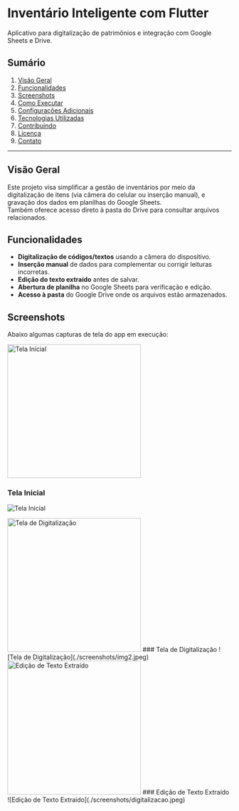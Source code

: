 # Inventário Inteligente com Flutter

Aplicativo para digitalização de patrimônios e integração com Google Sheets e Drive.

## Sumário
1. [Visão Geral](#visão-geral)
2. [Funcionalidades](#funcionalidades)
3. [Screenshots](#screenshots)
4. [Como Executar](#como-executar)
5. [Configurações Adicionais](#configurações-adicionais)
6. [Tecnologias Utilizadas](#tecnologias-utilizadas)
7. [Contribuindo](#contribuindo)
8. [Licença](#licença)
9. [Contato](#contato)

---

## Visão Geral
Este projeto visa simplificar a gestão de inventários por meio da digitalização de itens (via câmera do celular ou inserção manual), e gravação dos dados em planilhas do Google Sheets.  
Também oferece acesso direto à pasta do Drive para consultar arquivos relacionados.

## Funcionalidades
- **Digitalização de códigos/textos** usando a câmera do dispositivo.
- **Inserção manual** de dados para complementar ou corrigir leituras incorretas.
- **Edição do texto extraído** antes de salvar.
- **Abertura de planilha** no Google Sheets para verificação e edição.
- **Acesso à pasta** do Google Drive onde os arquivos estão armazenados.

## Screenshots
Abaixo algumas capturas de tela do app em execução:

<img src="./screenshots/img1.jpeg" width="300" alt="Tela Inicial">

### Tela Inicial
![Tela Inicial](./screenshots/img1.jpeg)

<img src="./screenshots/img2.jpeg" width="300" alt="Tela de Digitalização">
### Tela de Digitalização
![Tela de Digitalização](./screenshots/img2.jpeg)

<img src="./screenshots/digitalizacao.jpeg" width="300" alt="Edição de Texto Extraído">
### Edição de Texto Extraído
![Edição de Texto Extraído](./screenshots/digitalizacao.jpeg)
